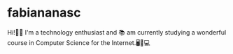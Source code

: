 # fabiananasc

Hi!🤗🙏
I'm a technology enthusiast and 📚
am currently studying a wonderful course in Computer Science for the Internet.🖥️🛜💻 
